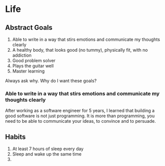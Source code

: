 # Life



## Abstract Goals

1. Able to write in a way that stirs emotions and communicate my thoughts clearly  
2. A healthy body, that looks good \(no tummy\), physically fit, with no addiction
3. Good problem solver 
4. Plays the guitar well
5. Master learning

Always ask why. Why do I want these goals?

### Able to write in a way that stirs emotions and communicate my thoughts clearly  

After working as a software engineer for 5 years, I learned that building a good software is not just programming. It is more than programming, you need to be able to communicate your ideas, to convince and to persuade. 



## Habits

1. At least 7 hours of sleep every day
2. Sleep and wake up the same time
3. 



